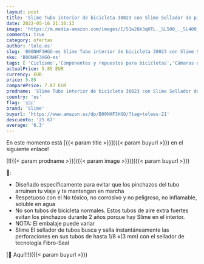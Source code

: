 ```yaml
---
layout: post
title: 'Slime Tubo interior de bicicleta 30023 con Slime Sellador de pinchazos  autosellante  prevención y reparación  válvula Presta  50/60-584 mm  27 5  650b  x 2 0-2 4 '
date: 2022-05-16 21:16:13
image: 'https://m.media-amazon.com/images/I/51w28k3qHTL._SL500_._SL400_.jpg'
comments: true
category: ofertas
author: 'tole.es'
slug: 'B00NHF3HGO-es Slime Tubo interior de bicicleta 30023 con Slime Sellador...'
sku: 'B00NHF3HGO-es'
tags: [ 'Ciclismo','Componentes y repuestos para bicicletas','Cámaras de aire para bicicletas','Deportes y aire libre','Ropa y equipo para deportes','bicicleta','slime','🇪🇸', ]
actualPrice: 5.85 EUR
currency: EUR
price: 5.85
comparePrice: 7.87 EUR
prodname: 'Slime Tubo interior de bicicleta 30023 con Slime Sellador de pinchazos  autosellante  prevención y reparación  válvula Presta  50/60-584 mm  27 5  650b  x 2 0-2 4 '
country: 'es'
flag: '🇪🇸'
brand: 'Slime'
buyurl: 'https://www.amazon.es/dp/B00NHF3HGO/?tag=tolees-21'
descuento: '25.67'
average: '6.3'
---
```


En este momento está [{{< param title >}}]({{< param buyurl >}}) en el siguiente enlace!

[![{{< param prodname >}}]({{< param image >}})]({{< param buyurl >}})

🔎:

- Diseñado específicamente para evitar que los pinchazos del tubo arruinen tu viaje y te mantengan en marcha
- Respetuoso con el No tóxico, no corrosivo y no peligroso, no inflamable, soluble en agua
- No son tubos de bicicleta normales. Estos tubos de aire extra fuertes evitan los pinchazos durante 2 años porque hay Slime en el interior.
- NOTA: El embalaje puede variar
- Slime El sellador de tubos busca y sella instantáneamente las perforaciones en sus tubos de hasta 1/8 «(3 mm) con el sellador de tecnología Fibro-Seal

[🛒 Aquí!!!]({{< param buyurl >}})
